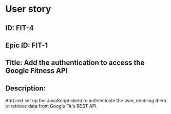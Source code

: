 # User story
## ID: FIT-4
## Epic ID: FIT-1
## Title: Add the authentication to access the Google Fitness API
## Description:
Add and set up the JavaScript client to authenticate the user, enabling them to retrieve data from Google Fit's REST API.